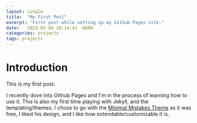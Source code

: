 ```yaml
---
layout: single
title:  "My First Post"
excerpt: "First post while setting up my Github Pages site."
date:   2023-03-08 20:14:41 -0800
categories: projects
tags: projects
---
```


# Introduction

This is my first post.

I recently dove into Github Pages and I'm in the process of learning how to use it.
This is also my first time playing with Jekyll, and the templating/themes. I chose to go with the [Minimal Mistakes Theme](https://mmistakes.github.io/minimal-mistakes/) as it was free, I liked his design, and I like how extendable/customizable it is.